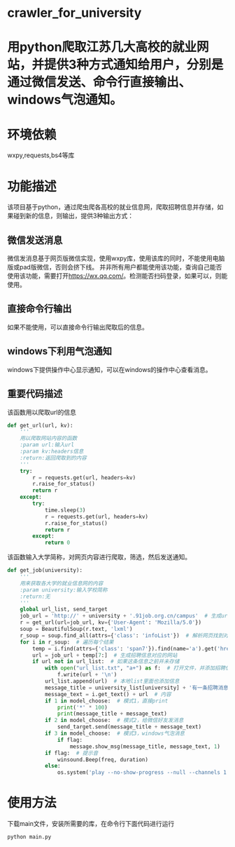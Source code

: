 # crawler_for_university
用python爬取江苏几大高校的就业网站，并提供3种方式通知给用户，分别是通过微信发送、命令行直接输出、windows气泡通知。
===========================

# 环境依赖
wxpy,requests,bs4等库

# 功能描述
该项目基于python，通过爬虫爬各高校的就业信息网，爬取招聘信息并存储，如果碰到新的信息，则输出，提供3种输出方式：
## 微信发送消息
微信发消息基于网页版微信实现，使用wxpy库，使用该库的同时，不能使用电脑版或pad版微信，否则会挤下线。
并非所有用户都能使用该功能，查询自己能否使用该功能，需要打开<https://wx.qq.com/>。检测能否扫码登录，如果可以，则能使用。
## 直接命令行输出
如果不能使用，可以直接命令行输出爬取后的信息。
## windows下利用气泡通知
windows下提供操作中心显示通知，可以在windows的操作中心查看消息。

## 重要代码描述
该函数用以爬取url的信息
```Python
def get_url(url, kv):
    '''
    用以爬取网站内容的函数
    :param url:输入url
    :param kv:headers信息
    :return:返回爬取到的内容
    '''
    try:
        r = requests.get(url, headers=kv)
        r.raise_for_status()
        return r
    except:
        try:
            time.sleep(3)
            r = requests.get(url, headers=kv)
            r.raise_for_status()
            return r
        except:
            return 0
```

该函数输入大学简称，对网页内容进行爬取，筛选，然后发送通知。
```Python
def get_job(university):
    '''
    用来获取各大学的就业信息网的内容
    :param university:输入学校简称
    :return:无
    '''
    global url_list, send_target
    job_url = 'http://' + university + '.91job.org.cn/campus'  # 生成url
    r = get_url(url=job_url, kv={'User-Agent': 'Mozilla/5.0'})
    soup = BeautifulSoup(r.text, 'lxml')
    r_soup = soup.find_all(attrs={'class': 'infoList'})  # 解析网页找到对应的内容
    for i in r_soup:  # 遍历每个结果
        temp = i.find(attrs={'class': 'span7'}).find(name='a').get('href')  # 找到通知对应的网站
        url = job_url + temp[7:]  # 生成招聘信息对应的网站
        if url not in url_list:  # 如果这条信息之前并未存储
            with open("url_list.txt", "a+") as f:  # 打开文件，并添加招聘信息
                f.write(url + '\n')
            url_list.append(url)  # 本地list里面也添加信息
            message_title = university_list[university] + '有一条招聘消息：'  # 标题
            message_text = i.get_text() + url  # 内容
            if 1 in model_choose:  # 模式1，直接print
                print('*' * 100)
                print(message_title + message_text)
            if 2 in model_choose:  # 模式2，给微信好友发消息
                send_target.send(message_title + message_text)
            if 3 in model_choose:  # 模式3，windows气泡消息
                if flag:
                    message.show_msg(message_title, message_text, 1)
            if flag:  # 提示音
                winsound.Beep(freq, duration)
            else:
                os.system('play --no-show-progress --null --channels 1 synth %s sine %f' % (duration / 1000, freq))
```
# 使用方法
下载main文件，安装所需要的库，在命令行下面代码进行运行
```
python main.py
```
